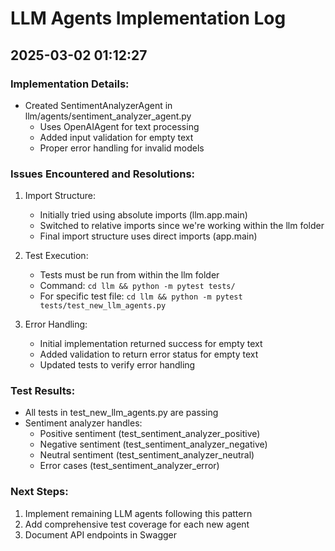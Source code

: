 # LLM Agents Implementation Log

## 2025-03-02 01:12:27

### Implementation Details:
- Created SentimentAnalyzerAgent in llm/agents/sentiment_analyzer_agent.py
  - Uses OpenAIAgent for text processing
  - Added input validation for empty text
  - Proper error handling for invalid models

### Issues Encountered and Resolutions:
1. Import Structure:
   - Initially tried using absolute imports (llm.app.main)
   - Switched to relative imports since we're working within the llm folder
   - Final import structure uses direct imports (app.main)

2. Test Execution:
   - Tests must be run from within the llm folder
   - Command: `cd llm && python -m pytest tests/`
   - For specific test file: `cd llm && python -m pytest tests/test_new_llm_agents.py`

3. Error Handling:
   - Initial implementation returned success for empty text
   - Added validation to return error status for empty text
   - Updated tests to verify error handling

### Test Results:
- All tests in test_new_llm_agents.py are passing
- Sentiment analyzer handles:
  - Positive sentiment (test_sentiment_analyzer_positive)
  - Negative sentiment (test_sentiment_analyzer_negative)
  - Neutral sentiment (test_sentiment_analyzer_neutral)
  - Error cases (test_sentiment_analyzer_error)

### Next Steps:
1. Implement remaining LLM agents following this pattern
2. Add comprehensive test coverage for each new agent
3. Document API endpoints in Swagger